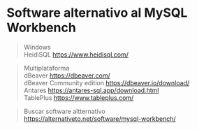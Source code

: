 # Software alternativo al MySQL Workbench

> Windows    
HeidiSQL    https://www.heidisql.com/  

> Multiplataforma    
dBeaver     https://dbeaver.com/     
dBeaver Community edition   https://dbeaver.io/download/  
Antares     https://antares-sql.app/download.html  
TablePlus   https://www.tableplus.com/  

> Buscar software altternativo  
https://alternativeto.net/software/mysql-workbench/
